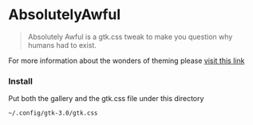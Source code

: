 # AbsolutelyAwful

> Absolutely Awful is a gtk.css tweak to make you question why humans had to exist.

For more information about the wonders of theming please [visit this link](https://stopthemingmy.app/)

### Install 

Put both the gallery and the gtk.css file under this directory

```
~/.config/gtk-3.0/gtk.css
```
